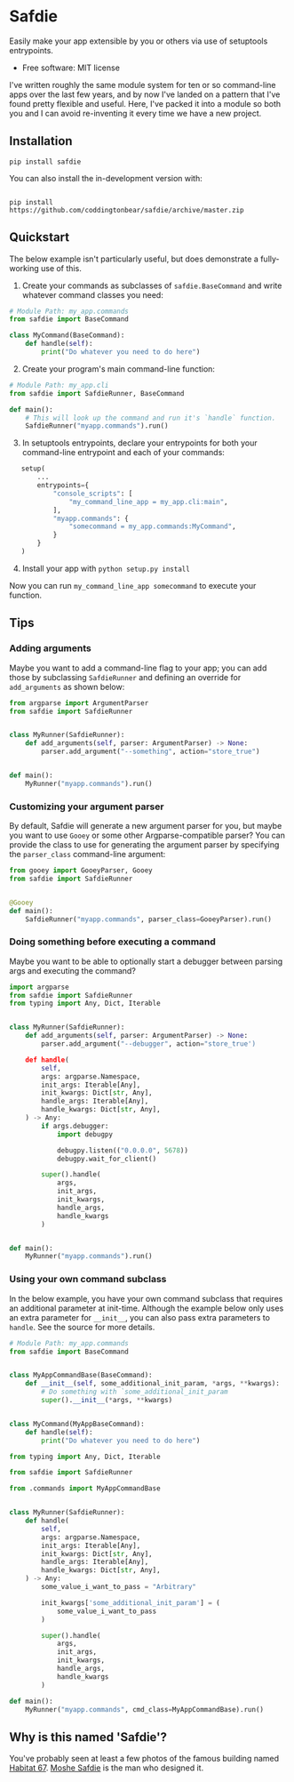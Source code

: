 # Safdie

Easily make your app extensible by you or others via use of setuptools entrypoints.

* Free software: MIT license

I've written roughly the same module system for ten or so command-line apps over the last few years, and by now I've landed on a pattern that I've found pretty flexible and useful.  Here, I've packed it into a module so both you and I can avoid re-inventing it every time we have a new project.

## Installation

```
pip install safdie
```

You can also install the in-development version with:

```

pip install https://github.com/coddingtonbear/safdie/archive/master.zip

```

## Quickstart

The below example isn't particularly useful, but does demonstrate a fully-working use of this.

1. Create your commands as subclasses of `safdie.BaseCommand` and write whatever command classes you need:

```python
# Module Path: my_app.commands
from safdie import BaseCommand

class MyCommand(BaseCommand):
    def handle(self):
        print("Do whatever you need to do here")

```

2. Create your program's main command-line function:

```python
# Module Path: my_app.cli
from safdie import SafdieRunner, BaseCommand

def main():
    # This will look up the command and run it's `handle` function.
    SafdieRunner("myapp.commands").run()

```

3. In setuptools entrypoints, declare your entrypoints for both your command-line entrypoint and each of your commands:

```python
   setup(
       ...
       entrypoints={
           "console_scripts": [
               "my_command_line_app = my_app.cli:main",
           ],
           "myapp.commands": {
               "somecommand = my_app.commands:MyCommand",
           }
       }
   )
```

4. Install your app with `python setup.py install`

Now you can run `my_command_line_app somecommand` to execute your function.

## Tips

### Adding arguments

Maybe you want to add a command-line flag to your app; you can add those by subclassing `SafdieRunner` and defining an override for `add_arguments` as shown below:

```python
from argparse import ArgumentParser
from safdie import SafdieRunner


class MyRunner(SafdieRunner):
    def add_arguments(self, parser: ArgumentParser) -> None:
        parser.add_argument("--something", action="store_true")


def main():
    MyRunner("myapp.commands").run()
```

### Customizing your argument parser

By default, Safdie will generate a new argument parser for you, but maybe you want to use `Gooey` or some other Argparse-compatible parser?  You can provide the class to use for generating the argument parser by specifying the `parser_class` command-line argument:

```python
from gooey import GooeyParser, Gooey
from safdie import SafdieRunner


@Gooey
def main():
    SafdieRunner("myapp.commands", parser_class=GooeyParser).run()
```

### Doing something before executing a command

Maybe you want to be able to optionally start a debugger between parsing args and executing the command?

```python
import argparse
from safdie import SafdieRunner
from typing import Any, Dict, Iterable


class MyRunner(SafdieRunner):
    def add_arguments(self, parser: ArgumentParser) -> None:
        parser.add_argument("--debugger", action="store_true')

    def handle(
        self,
        args: argparse.Namespace,
        init_args: Iterable[Any],
        init_kwargs: Dict[str, Any],
        handle_args: Iterable[Any],
        handle_kwargs: Dict[str, Any],
    ) -> Any:
        if args.debugger:
            import debugpy

            debugpy.listen(("0.0.0.0", 5678))
            debugpy.wait_for_client()

        super().handle(
            args,
            init_args,
            init_kwargs,
            handle_args,
            handle_kwargs
        )


def main():
    MyRunner("myapp.commands").run()
```

### Using your own command subclass

In the below example, you have your own command subclass that requires an additional parameter at init-time.  Although the example below only uses an extra parameter for `__init__`, you can also pass extra parameters to `handle`.  See the source for more details.

```python
# Module Path: my_app.commands
from safdie import BaseCommand


class MyAppCommandBase(BaseCommand):
    def __init__(self, some_additional_init_param, *args, **kwargs):
        # Do something with `some_additional_init_param
        super().__init__(*args, **kwargs)


class MyCommand(MyAppBaseCommand):
    def handle(self):
        print("Do whatever you need to do here")
```

```python
from typing import Any, Dict, Iterable

from safdie import SafdieRunner

from .commands import MyAppCommandBase


class MyRunner(SafdieRunner):
    def handle(
        self,
        args: argparse.Namespace,
        init_args: Iterable[Any],
        init_kwargs: Dict[str, Any],
        handle_args: Iterable[Any],
        handle_kwargs: Dict[str, Any],
    ) -> Any:
        some_value_i_want_to_pass = "Arbitrary"

        init_kwargs['some_additional_init_param'] = (
            some_value_i_want_to_pass
        )

        super().handle(
            args,
            init_args,
            init_kwargs,
            handle_args,
            handle_kwargs
        )

def main():
    MyRunner("myapp.commands", cmd_class=MyAppCommandBase).run()
```

## Why is this named 'Safdie'?

You've probably seen at least a few photos of the famous building named [Habitat 67](https://en.wikipedia.org/wiki/Habitat_67). [Moshe Safdie](https://en.wikipedia.org/wiki/Moshe_Safdie) is the man who designed it.
